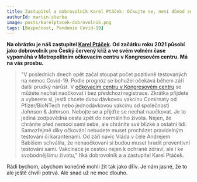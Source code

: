 ```yaml
---
title: Zastupitel a dobrovolník Karel Ptáček: Očkujte se, není důvod se bát 
authorId: martin.sterba
image: posts/karelptacek-dobrovolnik.png
tags: [Bezpečnost, Pandemie Covid-19]
---
```


**Na obrázku je náš zastupitel [Karel Ptáček](https://praha8.pirati.cz/lide/karel-ptacek.html). Od začátku roku 2021 působí jako dobrovolník pro Český červený kříž a ve svém volném čase vypomáhá v Metropolitním očkovacím centru v Kongresovém centru. Má na vás prosbu.**

>"V posledních dnech opět začal stoupat počet pozitivně testovaných na nemoc Covid-19. Podle prognóz se bohužel očekává během září další prudký nárůst. V [očkovacím centru v Kongresovém centru](https://www.mediconas.cz/cs/ockovaci-centrum-praha) se můžete nechat naočkovat i bez předchozí registrace. Zkrátka přijdete a vyberete si, jestli chcete dvou dávkovou vakcínu Comirnaty od Pfizer/BioNTech nebo jednodávkovou vakcínu od společnosti Johnson & Johnson. Nebojte se a přijďte se nechat naočkovat. Je to jediná zodpovědná cesta zpět do normálního života. Nejen, že chráníte před nemocí sami sebe, ale chráníte své blízké a ostatní lidi. Samozřejmě díky očkování nebudete muset procházet pravidelným testování či karanténami. Od září navíc Vláda v čele Andrejem Babišem schválila, že nenaočkovaní si budou muset hradit preventivní testování sami. Vakcinace je cestou nejen k ochraně zdraví, ale i ke svobodnějšímu životu," říká dobrovolník a a zastupitel Karel Ptáček.

Rádi bychom, abychom konečně mohli žít tak jako dřív. Je nám jasné, že to ale ještě chvíli potrvá. Ale snad už ne moc dlouho.
